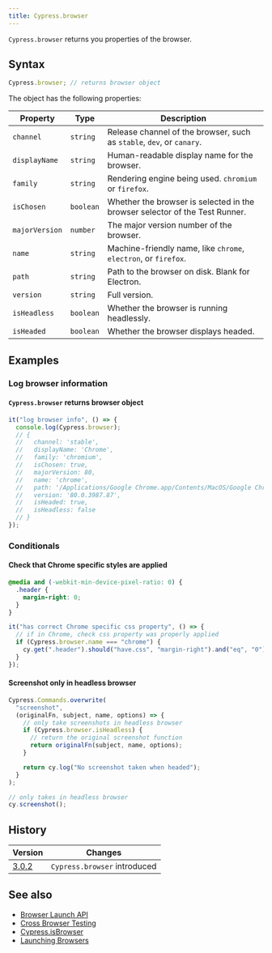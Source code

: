 ```yaml
---
title: Cypress.browser
---
```


`Cypress.browser` returns you properties of the browser.

## Syntax

```javascript
Cypress.browser; // returns browser object
```

The object has the following properties:

| Property       | Type      | Description                                                                 |
| -------------- | --------- | --------------------------------------------------------------------------- |
| `channel`      | `string`  | Release channel of the browser, such as `stable`, `dev`, or `canary`.       |
| `displayName`  | `string`  | Human-readable display name for the browser.                                |
| `family`       | `string`  | Rendering engine being used. `chromium` or `firefox`.                       |
| `isChosen`     | `boolean` | Whether the browser is selected in the browser selector of the Test Runner. |
| `majorVersion` | `number`  | The major version number of the browser.                                    |
| `name`         | `string`  | Machine-friendly name, like `chrome`, `electron`, or `firefox`.             |
| `path`         | `string`  | Path to the browser on disk. Blank for Electron.                            |
| `version`      | `string`  | Full version.                                                               |
| `isHeadless`   | `boolean` | Whether the browser is running headlessly.                                  |
| `isHeaded`     | `boolean` | Whether the browser displays headed.                                        |

## Examples

### Log browser information

#### `Cypress.browser` returns browser object

```js
it("log browser info", () => {
  console.log(Cypress.browser);
  // {
  //   channel: 'stable',
  //   displayName: 'Chrome',
  //   family: 'chromium',
  //   isChosen: true,
  //   majorVersion: 80,
  //   name: 'chrome',
  //   path: '/Applications/Google Chrome.app/Contents/MacOS/Google Chrome',
  //   version: '80.0.3987.87',
  //   isHeaded: true,
  //   isHeadless: false
  // }
});
```

### Conditionals

#### Check that Chrome specific styles are applied

```css
@media and (-webkit-min-device-pixel-ratio: 0) {
  .header {
    margin-right: 0;
  }
}
```

```javascript
it("has correct Chrome specific css property", () => {
  // if in Chrome, check css property was properly applied
  if (Cypress.browser.name === "chrome") {
    cy.get(".header").should("have.css", "margin-right").and("eq", "0");
  }
});
```

#### Screenshot only in headless browser

```javascript
Cypress.Commands.overwrite(
  "screenshot",
  (originalFn, subject, name, options) => {
    // only take screenshots in headless browser
    if (Cypress.browser.isHeadless) {
      // return the original screenshot function
      return originalFn(subject, name, options);
    }

    return cy.log("No screenshot taken when headed");
  }
);

// only takes in headless browser
cy.screenshot();
```

## History

| Version                                     | Changes                      |
| ------------------------------------------- | ---------------------------- |
| [3.0.2](/guides/references/changelog#3-0-2) | `Cypress.browser` introduced |

## See also

- [Browser Launch API](/api/plugins/browser-launch-api)
- [Cross Browser Testing](/guides/guides/cross-browser-testing)
- [Cypress.isBrowser](/api/cypress-api/isbrowser)
- [Launching Browsers](/guides/guides/launching-browsers)
